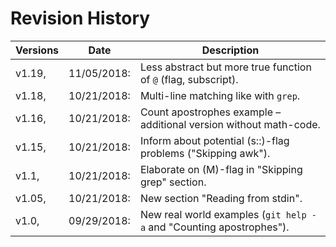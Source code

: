 <!-- @format -->

# Revision History

| Versions | Date        | Description                                                         |
| -------- | ----------- | ------------------------------------------------------------------- |
| v1.19,   | 11/05/2018: | Less abstract but more true function of `@` (flag, subscript).      |
| v1.18,   | 10/21/2018: | Multi-line matching like with `grep`.                               |
| v1.16,   | 10/21/2018: | Count apostrophes example – additional version without math-code.   |
| v1.15,   | 10/21/2018: | Inform about potential (s::)-flag problems ("Skipping awk").        |
| v1.1,    | 10/21/2018: | Elaborate on (M)-flag in "Skipping grep" section.                   |
| v1.05,   | 10/21/2018: | New section "Reading from stdin".                                   |
| v1.0,    | 09/29/2018: | New real world examples (`git help -a` and "Counting apostrophes"). |
